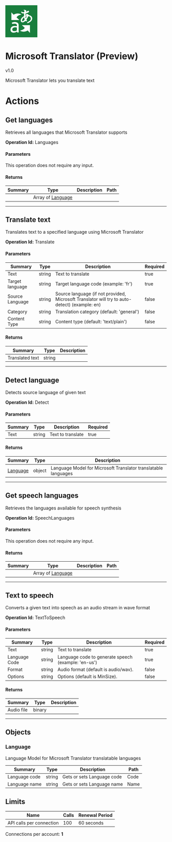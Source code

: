<img src="icon.png" alt="Icon" data-linktype="relative-path" height="100" width="100">

# Microsoft Translator (Preview)

v1.0

Microsoft Translator lets you translate text


# Actions

## Get languages
Retrieves all languages that Microsoft Translator supports

**Operation Id:** Languages

#### Parameters
This operation does not require any input.

#### Returns
| Summary | Type | Description | Path |
|---------|------|-------------|------|
|  | Array of [Language](#language) |  |  |

___

## Translate text
Translates text to a specified language using Microsoft Translator

**Operation Id:** Translate

#### Parameters
| Summary | Type | Description | Required |
|---------|------|-------------|----------|
| Text | string | Text to translate | true |
| Target language | string | Target language code (example: &#x27;fr&#x27;) | true |
| Source Language | string | Source language (if not provided, Microsoft Translator will try to auto-detect) (example: en) | false |
| Category | string | Translation category (default: &#x27;general&#x27;) | false |
| Content Type | string | Content type (default: &#x27;text/plain&#x27;) | false |

#### Returns
| Summary | Type | Description |
|---------|------|-------------|
| Translated text | string |  |

___

## Detect language
Detects source language of given text

**Operation Id:** Detect

#### Parameters
| Summary | Type | Description | Required |
|---------|------|-------------|----------|
| Text | string | Text to translate | true |

#### Returns
| Summary | Type | Description |
|---------|------|-------------|
| [Language](#language) | object | Language Model for Microsoft Translator translatable languages |

___

## Get speech languages
Retrieves the languages available for speech synthesis

**Operation Id:** SpeechLanguages

#### Parameters
This operation does not require any input.

#### Returns
| Summary | Type | Description | Path |
|---------|------|-------------|------|
|  | Array of [Language](#language) |  |  |

___

## Text to speech
Converts a given text into speech as an audio stream in wave format

**Operation Id:** TextToSpeech

#### Parameters
| Summary | Type | Description | Required |
|---------|------|-------------|----------|
| Text | string | Text to translate | true |
| Language Code | string | Language code to generate speech (example: &#x27;en-us&#x27;) | true |
| Format | string | Audio format (default is audio/wav). | false |
| Options | string | Options (default is MinSize). | false |

#### Returns
| Summary | Type | Description |
|---------|------|-------------|
| Audio file | binary |  |

___


## Objects

### Language
Language Model for Microsoft Translator translatable languages

| Summary | Type | Description | Path |
|---------|------|-------------|------|
| Language code | string | Gets or sets Language code | Code |
| Language name | string | Gets or sets Language name | Name |

## Limits
| Name | Calls | Renewal Period |
|------|-------|----------------|
| API calls per connection | 100 | 60 seconds |


Connections per account: **1**

